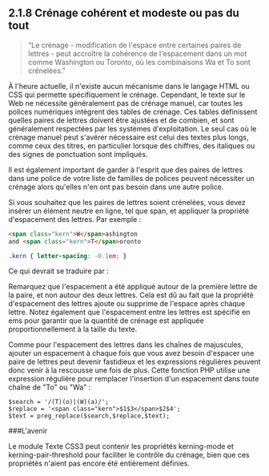 ## 2.1.8 Crénage cohérent et modeste ou pas du tout

>  “Le crénage - modification de l'espace entre certaines paires de lettres - peut accroître la cohérence de l'espacement dans un mot comme Washington ou Toronto, où les combinaisons Wa et To sont crénelées.”

À l'heure actuelle, il n'existe aucun mécanisme dans le langage HTML ou CSS qui permette spécifiquement le crénage. Cependant, le texte sur le Web ne nécessite généralement pas de crénage manuel, car toutes les polices numériques intègrent des tables de crénage. Ces tables définissent quelles paires de lettres doivent être ajustées et de combien, et sont généralement respectées par les systèmes d'exploitation. Le seul cas où le crénage manuel peut s'avérer nécessaire est celui des textes plus longs, comme ceux des titres, en particulier lorsque des chiffres, des italiques ou des signes de ponctuation sont impliqués.

Il est également important de garder à l'esprit que des paires de lettres dans une police de votre liste de familles de polices peuvent nécessiter un crénage alors qu'elles n'en ont pas besoin dans une autre police.

Si vous souhaitez que les paires de lettres soient crénelées, vous devez insérer un élément neutre en ligne, tel que span, et appliquer la propriété d'espacement des lettres. Par exemple :

```html
<span class="kern">W</span>ashington
and <span class="kern">T</span>oronto
```

```css
.kern { letter-spacing: -0.1em; }
```

Ce qui devrait se traduire par :

Remarquez que l'espacement a été appliqué autour de la première lettre de la paire, et non autour des deux lettres. Cela est dû au fait que la propriété d'espacement des lettres ajoute ou supprime de l'espace après chaque lettre. Notez également que l'espacement entre les lettres est spécifié en ems pour garantir que la quantité de crénage est appliquée proportionnellement à la taille du texte.

Comme pour l'espacement des lettres dans les chaînes de majuscules, ajouter un espacement à chaque fois que vous avez besoin d'espacer une paire de lettres peut devenir fastidieux et les expressions régulières peuvent donc venir à la rescousse une fois de plus. Cette fonction PHP utilise une expression régulière pour remplacer l'insertion d'un espacement dans toute chaîne de "To" ou "Wa" :


```
$search = '/(T)(o)|(W)(a)/';
$replace = '<span class="kern">$1$3</span>$2$4';
$text = preg_replace($search,$replace,$text);
```

###L'avenir

Le module Texte CSS3 peut contenir les propriétés kerning-mode et kerning-pair-threshold pour faciliter le contrôle du crénage, bien que ces propriétés n'aient pas encore été entièrement définies.